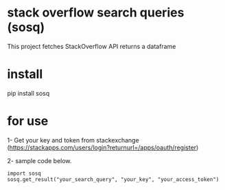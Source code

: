 # stack overflow search queries (sosq)

This project fetches StackOverflow API returns a dataframe

# install

pip install sosq

# for use

1- Get your key and token from stackexchange (https://stackapps.com/users/login?returnurl=/apps/oauth/register)

2- sample code below.

```
import sosq
sosq.get_result("your_search_query", "your_key", "your_access_token")
```

